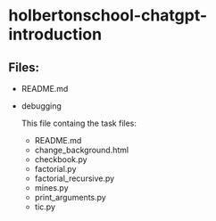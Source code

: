 # holbertonschool-chatgpt-introduction

## Files:

* README.md

* debugging

    This file containg the task files:

    * README.md
    * change_background.html
    * checkbook.py
    * factorial.py
    * factorial_recursive.py
    * mines.py
    * print_arguments.py
    * tic.py
